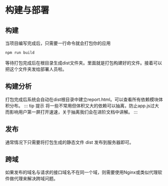 # 构建与部署
## 构建
当项目编写完成后，只需要一行命令就会打包你的应用
``` sh
npm run build
```
等待打包完成后在根目录生成dist文件夹。里面就是打包构建好的文件。接着可以把这个文件夹发给部署人员啦。

## 构建分析
打包完成后系统会自动在dist根目录中建立report.html。可以查看所有依赖模块体积分布。
::: tip 提示
将一些不常用但体积又大的依赖可以抽离，防止app.js过大而影响用户第一屏打开速速，关于抽离我们会在进阶文档中讲解。
:::

## 发布
通常情况下只需要将打包生成的静态文件 dist 发布到服务器即可。

## 跨域
如果发布的域名与请求的接口域名不在同一个域，则需要使用Nginx或类似代理软件做代理来解决跨域问题。
